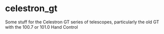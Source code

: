 # celestron_gt
Some stuff for the Celestron GT series of telescopes, particularly the old GT with the 100.7 or 101.0 Hand Control

